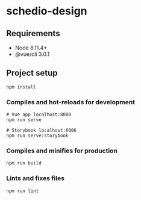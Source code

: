 # schedio-design

## Requirements

- Node 8.11.4+
- @vue/cli 3.0.1

## Project setup

```
npm install
```

### Compiles and hot-reloads for development

```
# Vue app localhost:8080
npm run serve

# Storybook localhost:6006
npm run serve:storybook
```

### Compiles and minifies for production

```
npm run build
```

### Lints and fixes files

```
npm run lint
```

